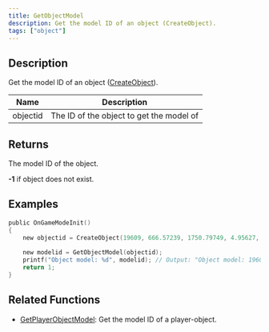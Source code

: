 ```yaml
---
title: GetObjectModel
description: Get the model ID of an object (CreateObject).
tags: ["object"]
---
```


<VersionWarn version='SA-MP 0.3.7' />

## Description

Get the model ID of an object ([CreateObject](CreateObject)).

| Name     | Description                              |
| -------- | ---------------------------------------- |
| objectid | The ID of the object to get the model of |

## Returns

The model ID of the object.

**-1** if object does not exist.

## Examples

```c
public OnGameModeInit()
{
    new objectid = CreateObject(19609, 666.57239, 1750.79749, 4.95627,   0.00000, 0.00000, -156.00000);
    
    new modelid = GetObjectModel(objectid);
    printf("Object model: %d", modelid); // Output: "Object model: 19609"
    return 1;
}
```

## Related Functions

- [GetPlayerObjectModel](GetPlayerObjectModel): Get the model ID of a player-object.
